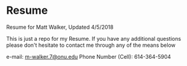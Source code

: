 # Resume
Resume for Matt Walker, Updated 4/5/2018

This is just a repo for my Resume. If you have any additional questions 
please don't hesitate to contact me through any of the means below

e-mail: m-walker.7@onu.edu
Phone Number (Cell): 614-364-5904
